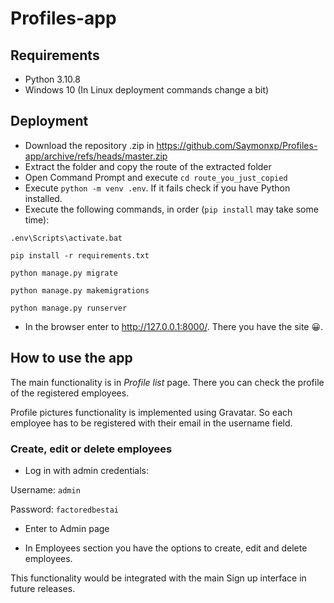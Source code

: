 # Profiles-app

## Requirements
- Python 3.10.8
- Windows 10 (In Linux deployment commands change a bit)

## Deployment

- Download the repository .zip in https://github.com/Saymonxp/Profiles-app/archive/refs/heads/master.zip
- Extract the folder and copy the route of the extracted folder
- Open Command Prompt and execute ```cd route_you_just_copied```
- Execute ```python -m venv .env```. If it fails check if you have Python installed.
- Execute the following commands, in order (```pip install``` may take some time):

```.env\Scripts\activate.bat```

```pip install -r requirements.txt```

```python manage.py migrate```

```python manage.py makemigrations```

```python manage.py runserver```

- In the browser enter to http://127.0.0.1:8000/. There you have the site 😀.

## How to use the app

The main functionality is in _Profile list_ page. There you can check the profile of the registered employees.

Profile pictures functionality is implemented using Gravatar. So each employee has to be registered with their email in the username field.

### Create, edit or delete employees

- Log in with admin credentials:

Username:
```admin```

Password:
```factoredbestai```

- Enter to Admin page

- In Employees section you have the options to create, edit and delete employees.

This functionality would be integrated with the main Sign up interface in future releases.
